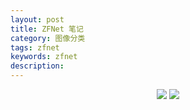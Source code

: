 ```yaml
---
layout: post
title: ZFNet 笔记
category: 图像分类
tags: zfnet
keywords: zfnet
description:
---
```


<center>

<img src="https://raw.githubusercontent.com/chiemon/chiemon.github.io/master/img/ZFNet/1.png">

<img src="https://raw.githubusercontent.com/chiemon/chiemon.github.io/master/img/ZFNet/2.png">

</center>